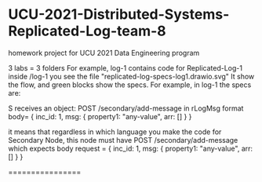 # UCU-2021-Distributed-Systems-Replicated-Log-team-8
homework project for UCU 2021 Data Engineering program 

3 labs = 3 folders
For example, log-1 contains code for Replicated-Log-1
inside /log-1  you see the file "replicated-log-specs-log1.drawio.svg"
It show the flow, and green blocks show the specs.
For example, in log-1 the specs are:
 
S receives an object:
POST  /secondary/add-message
in rLogMsg format
   body= {
          inc_id: 1,
          msg:  {  property1: "any-value",
                          arr: []
                    }
     }
     
it means that regardless in which language you make the code for Secondary Node, 
this node must have POST  /secondary/add-message   
which expects body request = {
          inc_id: 1,
          msg:  {  property1: "any-value",
                          arr: []
                    }
     }
     
================
